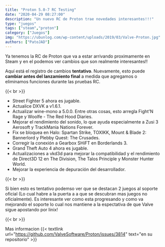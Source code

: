 ```yaml
---
title: "Proton 5.0-7 RC Testing"
date: "2020-04-29 08:27:00"
description: "Un nuevo RC de Proton trae novedades interesantes!!!"
type: "juegos"
tags: ["steam","proton"]
category: ["Juegos"]
img: "https://ubunlog.com/wp-content/uploads/2019/03/Valve-Proton.jpg"
authors: ["PatoJAD"]
---
```


Ya tenemos la RC de Proton que va a estar arrivando proximamente en Steam y en el podemos ver cambios que son realmente interesantes!!

Aquí está el registro de cambios **tentativo**. Nuevamente, esto puede **cambiar antes del lanzamiento final** a medida que agregamos o eliminamos funciones durante las pruebas RC.

{{< br >}}

* Street Fighter 5 ahora es jugable.
* Actualice DXVK a v1.6.1.
* Actualizar wine-mono a 5.0.0. Entre otras cosas, esto arregla Fight'N Rage y Woolfe - The Red Hood Diaries.
* Mejorar el rendimiento del sonido, lo que ayuda especialmente a Zusi 3 Aerosoft y TrackMania Nations Forever.
* Fix se bloquea en Halo: Spartan Strike, TOXIKK, Mount & Blade 2: Bannerlord y Plebby Quest: The Crusades.
* Corregir la conexión a Gearbox SHiFT en Borderlands 3.
* Grand Theft Auto 4 ahora es jugable.
* Actualizaciones a vkd3d para mejorar la compatibilidad y el rendimiento de Direct3D 12 en The Division, The Talos Principle y Monster Hunter World.
* Mejorar la experiencia de depuración del desarrollador.

{{< br >}}

Si bien esto es tentativo podemso ver que se destacan 2 juegos al soporte oficial (Lo cual habre a la puerta a a que se descubran mas juegos no oficialmente). Es interesante ver como esta progresando y como va mejorando el soporte lo cual nos mantiene a la espectativa de que Valve sigue apostando por linix!

{{< br >}}

Mas informacion {{< textlink url="https://github.com/ValveSoftware/Proton/issues/3814" text="en su repositorio" >}}
